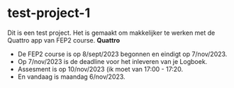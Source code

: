 # test-project-1

Dit is een test project. Het is gemaakt om makkelijker te werken met de Quattro app van FEP2 course. 
**Quattro**
- De FEP2 course is op 8/sept/2023 begonnen en eindigt op 7/nov/2023.
- Op 7/nov/2023 is de deadline voor het inleveren van je Logboek.
- Assesment is op 10/nov/2023 (ik moet van 17:00 - 17:20.
- En vandaag is maandag 6/nov/2023.
